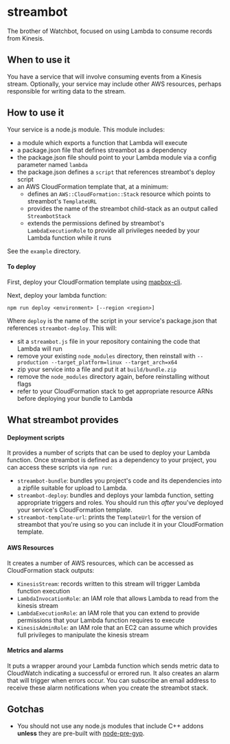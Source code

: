 # streambot

The brother of Watchbot, focused on using Lambda to consume records from Kinesis.

## When to use it

You have a service that will involve consuming events from a Kinesis stream. Optionally, your service may include other AWS resources, perhaps responsible for writing data to the stream.

## How to use it

Your service is a node.js module. This module includes:

- a module which exports a function that Lambda will execute
- a package.json file that defines streambot as a dependency
- the package.json file should point to your Lambda module via a config parameter named `lambda`
- the package.json defines a `script` that references streambot's deploy script
- an AWS CloudFormation template that, at a minimum:
  - defines an `AWS::CloudFormation::Stack` resource which points to streambot's `TemplateURL`
  - provides the name of the streambot child-stack as an output called `StreambotStack`
  - extends the permissions defined by streambot's `LambdaExecutionRole` to provide all privileges needed by your Lambda function while it runs

See the `example` directory.

#### To deploy

First, deploy your CloudFormation template using [mapbox-cli](https://github.com/mapbox/mapbox-cli).

Next, deploy your lambda function:

```
npm run deploy <environment> [--region <region>]
```

Where `deploy` is the name of the script in your service's package.json that references `streambot-deploy`. This will:

- sit a `streambot.js` file in your repository containing the code that Lambda will run
- remove your existing `node_modules` directory, then reinstall with `--production --target_platform=linux --target_arch=x64`
- zip your service into a file and put it at `build/bundle.zip`
- remove the `node_modules` directory again, before reinstalling without flags
- refer to your CloudFormation stack to get appropriate resource ARNs before deploying your bundle to Lambda

## What streambot provides

#### Deployment scripts

It provides a number of scripts that can be used to deploy your Lambda function. Once streambot is defined as a dependency to your project, you can access these scripts via `npm run`:

- `streambot-bundle`: bundles you project's code and its dependencies into a zipfile suitable for upload to Lambda.
- `streambot-deploy`: bundles and deploys your lambda function, setting appropriate triggers and roles. You should run this *after* you've deployed your service's CloudFormation template.
- `streambot-template-url`: prints the `TemplateUrl` for the version of streambot that you're using so you can include it in your CloudFormation template.

#### AWS Resources

It creates a number of AWS resources, which can be accessed as CloudFormation stack outputs:

- `KinesisStream`: records written to this stream will trigger Lambda function execution
- `LambdaInvocationRole`: an IAM role that allows Lambda to read from the kinesis stream
- `LambdaExecutionRole`: an IAM role that you can extend to provide permissions that your Lambda function requires to execute
- `KinesisAdminRole`: an IAM role that an EC2 can assume which provides full privileges to manipulate the kinesis stream

#### Metrics and alarms

It puts a wrapper around your Lambda function which sends metric data to CloudWatch indicating a successful or errored run. It also creates an alarm that will trigger when errors occur. You can subscribe an email address to receive these alarm notifications when you create the streambot stack.

## Gotchas

- You should not use any node.js modules that include C++ addons **unless** they are pre-built with [node-pre-gyp](https://github.com/mapbox/node-pre-gyp).

